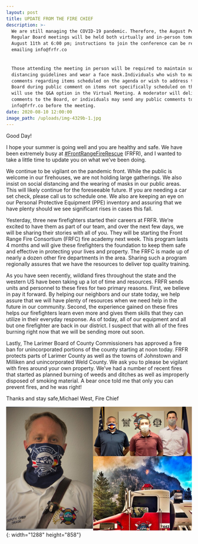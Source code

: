 ```yaml
---
layout: post
title: UPDATE FROM THE FIRE CHIEF
description: >-
  We are still managing the COVID-19 pandemic. Therefore, the August Pension and
  Regular Board meetings will be held both virtually and in-person tomorrow,
  August 11th at 6:00 pm; instructions to join the conference can be received by
  emailing info@frfr.co


  Those attending the meeting in person will be required to maintain social
  distancing guidelines and wear a face mask.Individuals who wish to make
  comments regarding items scheduled on the agenda or wish to address the FRFR
  Board during public comment on items not specifically scheduled on the agenda
  will use the Q&A option in the Virtual Meeting. A moderator will deliver the
  comments to the Board, or individuals may send any public comments to
  info@frfr.co before the meeting.
date: 2020-08-10 12:00:00
image_path: /uploads/img-4329b-1.jpg
---
```


Good Day\!

I hope your summer is going well and you are healthy and safe. We have been extremely busy at&nbsp;[\#FrontRangeFireRescue](https://www.facebook.com/hashtag/frontrangefirerescue?__eep__=6&amp;source=feed_text&amp;epa=HASHTAG&amp;__xts__%5B0%5D=68.ARArdwbLmlzlglqPXS5YobAwv-JM6KN6JCf8wXNbjjMBlsyWMTwMFzYvQBsFkDHp6NMv4h9NRRmfCc509PEyUxNh8ZAcjD7btg17w05BR-9_HkzdtBnF1GMNI40Sg686Wk6s38nPgU5CSJJKbS9J93r9olf8bez3KPrsjpQ-NdiDD-Y9Ggn09rhCwd9jRNZHALmoyEV3SN9PIMxuMhYQwz-nHUnt16SrJ9lGwD6PdAMXA87ge_-Se07oONcmfYyxQSet3pCWvbGG9n6HSjuhEbIlaUAa7iG0CrEFv4QA1vbNaqma9dmhSC4Orpk0TItPMfIYT2dxiOMN3RC_KnIlewldqgDe&amp;__tn__=%2ANK-R)&nbsp;(FRFR), and I wanted to take a little time to update you on what we’ve been doing.

We continue to be vigilant on the pandemic front. While the public is welcome in our firehouses, we are not holding large gatherings. We also insist on social distancing and the wearing of masks in our public areas. This will likely continue for the foreseeable future. If you are needing a car set check, please call us to schedule one. We also are keeping an eye on our Personal Protective Equipment (PPE) inventory and assuring that we have plenty should we see significant rises in cases this fall.

Yesterday, three new firefighters started their careers at FRFR. We’re excited to have them as part of our team, and over the next few days, we will be sharing their stories with all of you. They will be starting the Front Range Fire Consortium (FRFC) fire academy next week. This program lasts 4 months and will give these firefighters the foundation to keep them safe and effective in protecting your lives and property. The FRFC is made up of nearly a dozen other fire departments in the area. Sharing such a program regionally assures that we have the resources to deliver top quality training.

As you have seen recently, wildland fires throughout the state and the western US have been taking up a lot of time and resources. FRFR sends units and personnel to these fires for two primary reasons. First, we believe in pay it forward. By helping our neighbors and our state today, we help assure that we will have plenty of resources when we need help in the future in our community. Second, the experience gained on these fires helps our firefighters learn even more and gives them skills that they can utilize in their everyday response. As of today, all of our equipment and all but one firefighter are back in our district. I suspect that with all of the fires burning right now that we will be sending more out soon.

Lastly, The Larimer Board of County Commissioners has approved a fire ban for unincorporated portions of the county starting at noon today. FRFR protects parts of Larimer County as well as the towns of Johnstown and Milliken and unincorporated Weld County. We ask you to please be vigilant with fires around your own property. We’ve had a number of recent fires that started as planned burning of weeds and ditches as well as improperly disposed of smoking material. A bear once told me that only you can prevent fires, and he was right\!

Thanks and stay safe,Michael West, Fire Chief

![](/Publication1.jpg){: width="1288" height="858"}